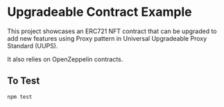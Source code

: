 # Upgradeable Contract Example

This project showcases an ERC721 NFT contract that can be upgraded to add new features using Proxy pattern in Universal Upgradeable Proxy Standard (UUPS).

It also relies on OpenZeppelin contracts.

## To Test

```shell
npm test
```
